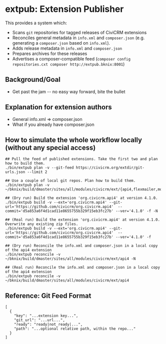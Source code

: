 # extpub: Extension Publisher

This provides a system which:

* Scans `git` repositories for tagged releases of CiviCRM extensions
* Reconciles general metadata in `info.xml` and `composer.json` (e.g. generating a `composer.json` based on `info.xml`).
* Adds release metadata in `info.xml` and `composer.json`
* Prepares archives for these releases
* Advertises a composer-compatible feed (`composer config repositories.cxt composer http://extpub.bknix:8001`)

## Background/Goal

* Get past the jam -- no easy way forward, bite the bullet

## Explanation for extension authors

* General info.xml => composer.json
* What if you already have composer.json

## How to simulate the whole workflow locally (without any special access)

```
## Pull the feed of published extensions. Take the first two and plan how to build them.
./bin/extpub plan -v --git-feed https://civicrm.org/extdir/git-urls.json --limit 2

## Use a couple of local git repos. Plan how to build them.
./bin/extpub plan -v ~/bknix/build/dmaster/sites/all/modules/civicrm/ext/{api4,flexmailer,mosaico}

## (Dry run) Build the extension 'org.civicrm.api4' at version 4.1.0.
./bin/extpub build -v --ext='org.civicrm.api4' --git-url='https://github.com/civicrm/org.civicrm.api4'  --commit='d5a853a6f4d1cad11e8655755b329f15eb3fc27b' --ver='4.1.0' -f -N

## (Real run) Build the extension 'org.civicrm.api4' at version 4.1.0. Overwrite any existing zip files.
./bin/extpub build -v --ext='org.civicrm.api4' --git-url='https://github.com/civicrm/org.civicrm.api4'  --commit='d5a853a6f4d1cad11e8655755b329f15eb3fc27b' --ver='4.1.0' -f

## (Dry run) Reconcile the info.xml and composer.json in a local copy of the api4 extension
./bin/extpub reconcile -v ~/bknix/build/dmaster/sites/all/modules/civicrm/ext/api4 -N

## (Real run) Reconcile the info.xml and composer.json in a local copy of the api4 extension
./bin/extpub reconcile -v ~/bknix/build/dmaster/sites/all/modules/civicrm/ext/api4
```

## Reference: Git Feed Format

```
[
  {
    "key": "...extension key...",
    "git_url": "...url...",
    "ready": "ready|not_ready|...",
    "path": "...optional relative path, within the repo..."
  }
]
```
